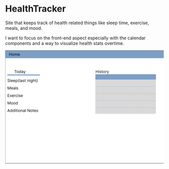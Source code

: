 # HealthTracker
Site that keeps track of health related things like sleep time, exercise, meals, and mood.

I want to focus on the front-end aspect especially with the calendar components and a way to visualize health stats overtime. 


![alt text](https://github.com/Geronimo321/HealthTracker/blob/main/healthTracker.png?raw=true)

